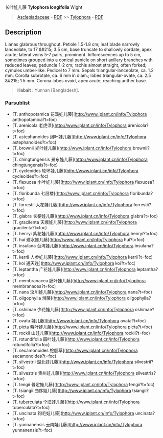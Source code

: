 长叶娃儿藤 **Tylophora longifolia** Wight

> [Asclepiadaceae](http://www.iplant.cn/info/Asclepiadaceae?t=foc) - [PDF](http://www.iplant.cn/foc/pdf/Asclepiadaceae.pdf) >> [Tylophora](http://www.iplant.cn/info/Tylophora?t=foc) - [PDF](http://www.iplant.cn/foc/pdf/Tylophora.pdf)

## Description

Lianas glabrous throughout. Petiole 1.5-1.8 cm; leaf blade narrowly lanceolate, to 17 &amp;#215; 3.5 cm, base truncate to shallowly cordate, apex acute; lateral veins 5-7 pairs, prominent. Inflorescences up to 5 cm, sometimes grouped into a conical panicle on short axillary branches with reduced leaves; peduncle 1-2 cm; rachis almost straight, often forked; cymules umbel-like. Pedicel to 7 mm. Sepals triangular-lanceolate, ca. 1.2 mm. Corolla subrotate, ca. 6 mm in diam.; lobes triangular-ovate, ca. 2.5 &amp;#215; 1.5 mm. Corona lobes ovoid, apex acute, reaching anther base.

> **Habait** : 
> Yunnan [Bangladesh].

### Parsublist

* [T.  anthopotamica  花溪娃儿藤](http://www.iplant.cn/info/Tylophora anthopotamica?t=foc)
* [T.  arenicola  老虎须](http://www.iplant.cn/info/Tylophora arenicola?t=foc)
* [T.  astephanoides  阔叶娃儿藤](http://www.iplant.cn/info/Tylophora astephanoides?t=foc)
* [T.  brownii  光叶娃儿藤](http://www.iplant.cn/info/Tylophora brownii?t=foc)
* [T.  chingtungensis  景东娃儿藤](http://www.iplant.cn/info/Tylophora chingtungensis?t=foc)
* [T.  cycleoides  轮环娃儿藤](http://www.iplant.cn/info/Tylophora cycleoides?t=foc)
* [T.  flexuosa  小叶娃儿藤](http://www.iplant.cn/info/Tylophora flexuosa?t=foc)
* [T.  floribunda  七层楼](http://www.iplant.cn/info/Tylophora floribunda?t=foc)
* [T.  forrestii  大花娃儿藤](http://www.iplant.cn/info/Tylophora forrestii?t=foc)
* [T.  glabra  长梗娃儿藤](http://www.iplant.cn/info/Tylophora glabra?t=foc)
* [T.  gracilenta  天峨娃儿藤](http://www.iplant.cn/info/Tylophora gracilenta?t=foc)
* [T.  henryi  紫花娃儿藤](http://www.iplant.cn/info/Tylophora henryi?t=foc)
* [T.  hui  建水娃儿藤](http://www.iplant.cn/info/Tylophora hui?t=foc)
* [T.  insulana  台湾娃儿藤](http://www.iplant.cn/info/Tylophora insulana?t=foc)
* [T.  kerrii  人参娃儿藤](http://www.iplant.cn/info/Tylophora kerrii?t=foc)
* [T.  koi  通天连](http://www.iplant.cn/info/Tylophora koi?t=foc)
* [T.  leptantha  广花娃儿藤](http://www.iplant.cn/info/Tylophora leptantha?t=foc)
* [T.  membranacea  膜叶娃儿藤](http://www.iplant.cn/info/Tylophora membranacea?t=foc)
* [T.  nana  汶川娃儿藤](http://www.iplant.cn/info/Tylophora nana?t=foc)
* [T.  oligophylla  滑藤](http://www.iplant.cn/info/Tylophora oligophylla?t=foc)
* [T.  oshimae  少花娃儿藤](http://www.iplant.cn/info/Tylophora oshimae?t=foc)
* [T.  ovata  娃儿藤](http://www.iplant.cn/info/Tylophora ovata?t=foc)
* [T.  picta  紫叶娃儿藤](http://www.iplant.cn/info/Tylophora picta?t=foc)
* [T.  rockii  山娃儿藤](http://www.iplant.cn/info/Tylophora rockii?t=foc)
* [T.  rotundifolia  圆叶娃儿藤](http://www.iplant.cn/info/Tylophora rotundifolia?t=foc)
* [T.  secamonoides  蛇胆草](http://www.iplant.cn/info/Tylophora secamonoides?t=foc)
* [T.  silvestrii  湖北娃儿藤](http://www.iplant.cn/info/Tylophora silvestrii?t=foc)
* [T.  silvestris  贵州娃儿藤](http://www.iplant.cn/info/Tylophora silvestris?t=foc)
* [T.  tengii  普定娃儿藤](http://www.iplant.cn/info/Tylophora tengii?t=foc)
* [T.  tsiangii  曲序娃儿藤](http://www.iplant.cn/info/Tylophora tsiangii?t=foc)
* [T.  tuberculata  个旧娃儿藤](http://www.iplant.cn/info/Tylophora tuberculata?t=foc)
* [T.  uncinata  钩毛娃儿藤](http://www.iplant.cn/info/Tylophora uncinata?t=foc)
* [T.  yunnanensis  云南娃儿藤](http://www.iplant.cn/info/Tylophora yunnanensis?t=foc)
